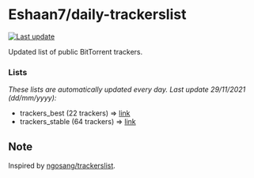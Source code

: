 
# Eshaan7/daily-trackerslist 

[![Last update](https://img.shields.io/badge/Last%20update-29/11/2021-blue.svg)](#)

Updated list of public BitTorrent trackers.

### Lists
*These lists are automatically updated every day. Last update 29/11/2021 (_dd/mm/yyyy_):*

* trackers_best (22 trackers) => [link](https://raw.githubusercontent.com/eshaan7/daily-trackerslist/master/trackers_best.txt)
* trackers_stable (64 trackers) => [link](https://raw.githubusercontent.com/eshaan7/daily-trackerslist/master/trackers_stable.txt)

## Note

Inspired by [ngosang/trackerslist](https://github.com/ngosang/trackerslist).
